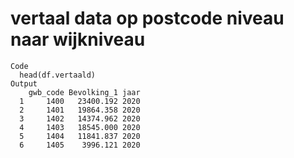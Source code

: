 # vertaal data op postcode niveau naar wijkniveau

    Code
      head(df.vertaald)
    Output
        gwb_code Bevolking_1 jaar
      1     1400   23400.192 2020
      2     1401   19864.358 2020
      3     1402   14374.962 2020
      4     1403   18545.000 2020
      5     1404   11841.837 2020
      6     1405    3996.121 2020

